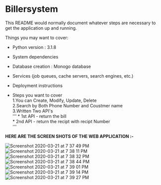 # Billersystem

This README would normally document whatever steps are necessary to get the
application up and running.

Things you may want to cover:

* Python version : 3.1.8

* System dependencies

* Database creation : Monogo database

* Services (job queues, cache servers, search engines, etc.)

* Deployment instructions

* Steps you want to cover </br>
 1.You can Create, Modify, Update, Delete </br>
 2.Search by Both Phone Number and Coustmer name</br>
 3.Written Two API's</br>
'''   * 1st API - return the bill </br>
      * 2nd API - return the recipt with recipt Number</br> '''
 
 
 
 **HERE ARE THE SCREEN SHOTS OF THE WEB APPLICATION :-** 
 
 ![Screenshot 2020-03-21 at 7 37 49 PM](https://user-images.githubusercontent.com/13889409/77229034-65d40a80-6bb1-11ea-9809-a61c64c7adea.png)
![Screenshot 2020-03-21 at 7 38 11 PM](https://user-images.githubusercontent.com/13889409/77229038-68cefb00-6bb1-11ea-954e-5be6b274be2d.png)
![Screenshot 2020-03-21 at 7 38 32 PM](https://user-images.githubusercontent.com/13889409/77229040-6b315500-6bb1-11ea-8db3-4d02244d3707.png)
![Screenshot 2020-03-21 at 7 38 44 PM](https://user-images.githubusercontent.com/13889409/77229041-6d93af00-6bb1-11ea-8ecf-7c692c29308c.png)
![Screenshot 2020-03-21 at 7 39 01 PM](https://user-images.githubusercontent.com/13889409/77229046-6f5d7280-6bb1-11ea-8461-ecabf2b1245b.png)
![Screenshot 2020-03-21 at 7 39 14 PM](https://user-images.githubusercontent.com/13889409/77229053-71bfcc80-6bb1-11ea-9034-af819b3db587.png)
![Screenshot 2020-03-21 at 7 39 27 PM](https://user-images.githubusercontent.com/13889409/77229057-73899000-6bb1-11ea-8ce1-b2d8aa316a1f.png)

